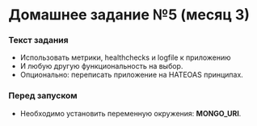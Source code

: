 # Домашнее задание №5 (месяц 3)

### Текст задания
* Использовать метрики, healthchecks и logfile к приложению
* И любую другую функциональность на выбор.
* Опционально: переписать приложение на HATEOAS принципах.

### Перед запуском
* Необходимо установить переменную окружения: **MONGO_URI**.
